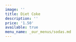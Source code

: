 ```yaml
---
image: ''
title: Diet Coke
description: ''
price: '1.50'
available: true
menu_name: _our_menus/sodas.md
---
```

